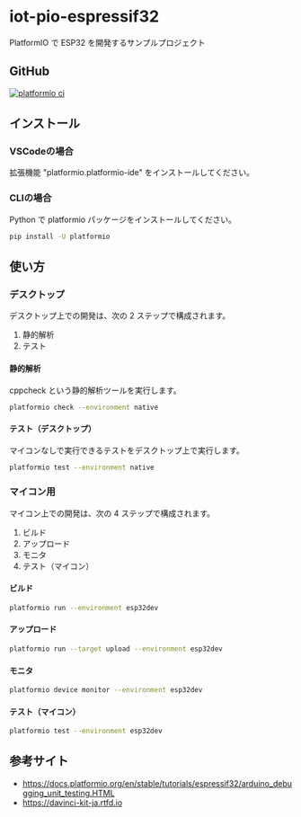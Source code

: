 # iot-pio-espressif32

PlatformIO で ESP32 を開発するサンプルプロジェクト

## GitHub

[![platformio ci](https://github.com/kannkyo/iot-pio-espressif32/actions/workflows/platformio-ci.yml/badge.svg)](https://github.com/kannkyo/iot-pio-espressif32/actions/workflows/platformio-ci.yml)

## インストール

### VSCodeの場合

拡張機能 "platformio.platformio-ide" をインストールしてください。

### CLIの場合

Python で platformio パッケージをインストールしてください。

```bash
pip install -U platformio
```

## 使い方

### デスクトップ

デスクトップ上での開発は、次の 2 ステップで構成されます。

1. 静的解析
2. テスト

#### 静的解析

cppcheck という静的解析ツールを実行します。

```bash
platformio check --environment native
```

#### テスト（デスクトップ）

マイコンなしで実行できるテストをデスクトップ上で実行します。

```bash
platformio test --environment native
```

### マイコン用

マイコン上での開発は、次の 4 ステップで構成されます。

1. ビルド
2. アップロード
3. モニタ
4. テスト（マイコン）

#### ビルド

```bash
platformio run --environment esp32dev
```

#### アップロード

```bash
platformio run --target upload --environment esp32dev
```

#### モニタ

```bash
platformio device monitor --environment esp32dev 
```

#### テスト（マイコン）

```bash
platformio test --environment esp32dev
```

## 参考サイト

- <https://docs.platformio.org/en/stable/tutorials/espressif32/arduino_debugging_unit_testing.HTML>
- <https://davinci-kit-ja.rtfd.io>
